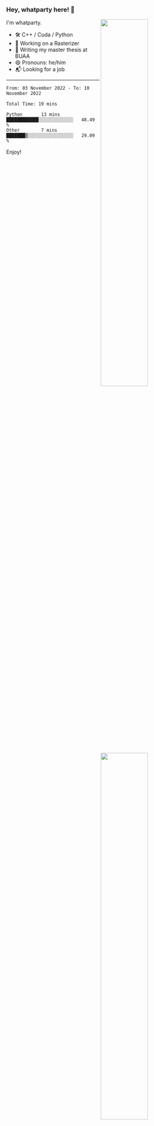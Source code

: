 ### Hey, whatparty here! 👋

[<img align="right" width="50%" src="https://github-readme-stats-ouuan.vercel.app/api?username=whatparty&theme=dark&show_icons=true">](https://metrics.lecoq.io/whatparty#gh-dark-mode-only)
[<img align="right" width="50%" src="https://github-readme-stats-ouuan.vercel.app/api?username=whatparty&show_icons=true">](https://metrics.lecoq.io/whatparty#gh-light-mode-only)

I'm whatparty.

- 🛠️ C++ / Cuda / Python 
- 🔭 Working on a Rasterizer
- 🌱 Writing my master thesis at BUAA
- 😄 Pronouns: he/him
- 📬 Looking for a job

---

<!--START_SECTION:waka-->

```text
From: 03 November 2022 - To: 10 November 2022

Total Time: 19 mins

Python       13 mins         ████████████░░░░░░░░░░░░░   48.49 %
Other        7 mins          ███████▒░░░░░░░░░░░░░░░░░   29.09 %
```

<!--END_SECTION:waka-->

Enjoy!
